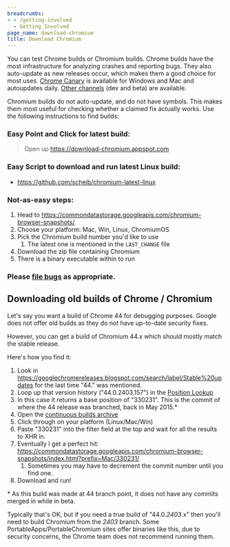 ```yaml
---
breadcrumbs:
- - /getting-involved
  - Getting Involved
page_name: download-chromium
title: Download Chromium
---
```


You can test Chrome builds or Chromium builds. Chrome builds have the most
infrastructure for analyzing crashes and reporting bugs. They also auto-update
as new releases occur, which makes them a good choice for most uses. [Chrome
Canary](https://tools.google.com/dlpage/chromesxs) is available for Windows and
Mac and autoupdates daily. [Other channels](/getting-involved/dev-channel/) (dev
and beta) are available.

Chromium builds do not auto-update, and do not have symbols. This makes them
most useful for checking whether a claimed fix actually works. Use the following
instructions to find builds:

### Easy Point and Click for latest build:

> Open up <https://download-chromium.appspot.com>

### Easy Script to download and run latest Linux build:

*   <https://github.com/scheib/chromium-latest-linux>

### Not-as-easy steps:

1.  Head to
            <https://commondatastorage.googleapis.com/chromium-browser-snapshots/>
2.  Choose your platform: Mac, Win, Linux, ChromiumOS
3.  Pick the Chromium build number you'd like to use
    1.  The latest one is mentioned in the `LAST_CHANGE` file
4.  Download the zip file containing Chromium
5.  There is a binary executable within to run

### Please [file bugs](https://crbug.com/new) as appropriate.

## Downloading old builds of Chrome / Chromium

Let's say you want a build of Chrome 44 for debugging purposes. Google does not
offer old builds as they do not have up-to-date security fixes.

However, you can get a build of Chromium 44.x which should mostly match the
stable release.

Here's how you find it:

1.  Look in
            <https://googlechromereleases.blogspot.com/search/label/Stable%20updates>
            for the last time "44." was mentioned.
2.  Loop up that version history ("44.0.2403.157") in the [Position
            Lookup](https://omahaproxy.appspot.com/)
3.  In this case it returns a base position of "330231". This is the
            commit of where the 44 release was branched, back in May 2015.\*
4.  Open the [continuous builds
            archive](https://commondatastorage.googleapis.com/chromium-browser-snapshots/index.html)
5.  Click through on your platform (Linux/Mac/Win)
6.  Paste "330231" into the filter field at the top and wait for all the
            results to XHR in.
7.  Eventually I get a perfect hit:
            <https://commondatastorage.googleapis.com/chromium-browser-snapshots/index.html?prefix=Mac/330231/>
    1.  Sometimes you may have to decrement the commit number until you
                find one.
8.  Download and run!

\* As this build was made at 44 branch point, it does not have any commits
merged in while in beta.

Typically that's OK, but if you need a true build of "44.0.*2403*.x" then you'll
need to build Chromium from the *2403* branch. Some
PortableApps/PortableChromium sites offer binaries like this, due to security
concerns, the Chrome team does not recommend running them.
